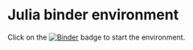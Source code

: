 # Julia binder environment

Click on the [![Binder](https://mybinder.org/badge_logo.svg)](https://mybinder.org/v2/gh/crstnbr/julia-binder/master) badge to start the environment.
